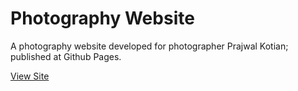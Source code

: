 # Photography Website

A photography website developed for photographer Prajwal Kotian; published at Github Pages.

[View Site](https://kulkarniatharva.github.io/Photography-Website/index)

